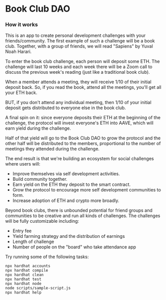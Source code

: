 
# Book Club DAO

### How it works

This is an app to create personal development challenges with your friends/community. The first example of such a challenge will be a book club. Together, with a group of friends, we will read "Sapiens" by Yuval Noah Harari.

To enter the book club challenge, each person will deposit some ETH. The challenge will last 10 weeks and each week there will be a Zoom call to discuss the previous week's reading (just like a traditional book club).

When a member attends a meeting, they will receive 1/10 of their initial deposit back. So, if you read the book, attend all the meetings, you'll get all your ETH back.

BUT, if you don't attend any individual meeting, then 1/10 of your initial deposit gets distributed to everyone else in the book club.

A final spin on it: since everyone deposits their ETH at the beginning of the challenge, the protocol will invest everyone's ETH into AAVE, which will earn yield during the challenge.

Half of that yield will go to the Book Club DAO to grow the protocol and the other half will be distributed to the members, proportional to the number of meetings they attended during the challenge.

The end result is that we're building an ecosystem for social challenges where users will:
* Improve themselves via self development activities.
* Build community together.
* Earn yield on the ETH they deposit to the smart contract.
* Grow the protocol to encourage more self development communities to form.
* Increase adoption of ETH and crypto more broadly.

Beyond book clubs, there is unbounded potential for friend groups and communities to be creative and run all kinds of challenges. The challenges will be fully customizable including:
* Entry fee
* Yield farming strategy and the distribution of earnings
* Length of challenge
* Number of people on the "board" who take attendance app

Try running some of the following tasks:

```shell
npx hardhat accounts
npx hardhat compile
npx hardhat clean
npx hardhat test
npx hardhat node
node scripts/sample-script.js
npx hardhat help
```
